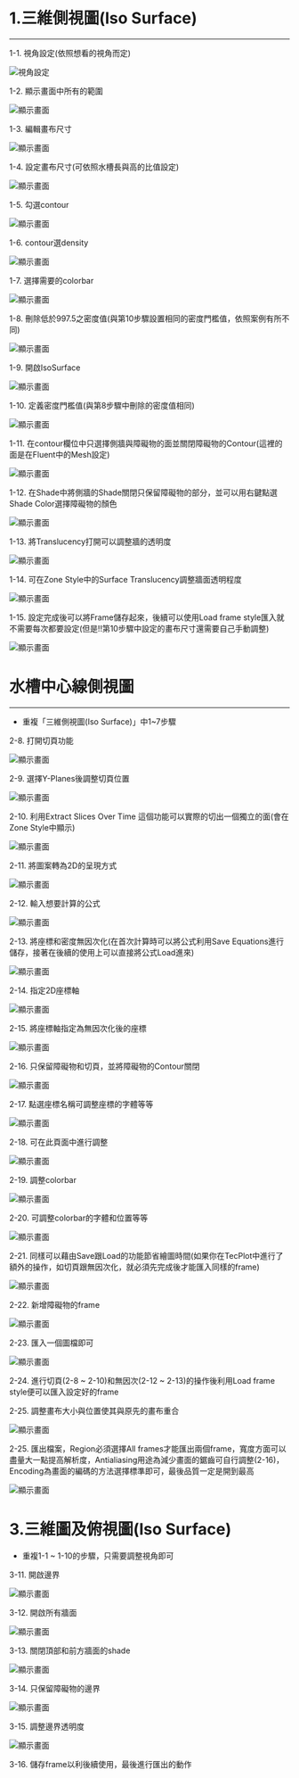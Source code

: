 # 1.三維側視圖(Iso Surface)
---
1-1. 視角設定(依照想看的視角而定)

![視角設定](/docs/images/1.將視角設定為XZ方向.png)

1-2. 顯示畫面中所有的範圍

![顯示畫面](/docs/images/2.顯示畫面中所有的範圍.png)

1-3. 編輯畫布尺寸

![顯示畫面](/docs/images/9.編輯畫布尺寸.png)

1-4. 設定畫布尺寸(可依照水槽長與高的比值設定)

![顯示畫面](/docs/images/10.設定畫布尺寸(可依照水槽長與高的比值設定).png)

1-5. 勾選contour

![顯示畫面](/docs/images/3.勾選contour.png)

1-6. contour選density

![顯示畫面](/docs/images/4.contour選density.png)

1-7. 選擇需要的colorbar

![顯示畫面](/docs/images/5.選擇需要的colorBar.png)

1-8. 刪除低於997.5之密度值(與第10步驟設置相同的密度門檻值，依照案例有所不同)

![顯示畫面](/docs/images/6.刪除低於997.5之密度值.png)

1-9. 開啟IsoSurface

![顯示畫面](/docs/images/7.開啟IsoSurface.png)

1-10. 定義密度門檻值(與第8步驟中刪除的密度值相同)

![顯示畫面](/docs/images/8.定義密度門檻值(需與4相同).png)

1-11. 在contour欄位中只選擇側牆與障礙物的面並關閉障礙物的Contour(這裡的面是在Fluent中的Mesh設定)

![顯示畫面](/docs/images/11.在contour欄位中只選擇側牆與障礙物的面並關閉障礙物的Contour(這裡的面是在Fluent中的Mesh設定).png)

1-12. 在Shade中將側牆的Shade關閉只保留障礙物的部分，並可以用右鍵點選Shade Color選擇障礙物的顏色

![顯示畫面](/docs/images/12.png)

1-13. 將Translucency打開可以調整牆的透明度

![顯示畫面](/docs/images/13.將Translucency打開可以調整牆的透明度.png)

1-14. 可在Zone Style中的Surface Translucency調整牆面透明程度

![顯示畫面](/docs/images/14.可在Zone-Style中的Surface-Translucency調整牆面透明程度.png)

1-15. 設定完成後可以將Frame儲存起來，後續可以使用Load frame style匯入就不需要每次都要設定(但是!!第10步驟中設定的畫布尺寸還需要自己手動調整)

![顯示畫面](/docs/images/15.png)

# 水槽中心線側視圖
---
- 重複「三維側視圖(Iso Surface)」中1~7步驟

2-8. 打開切頁功能

![顯示畫面](/docs/images/2-6.打開切頁功能.png)

2-9. 選擇Y-Planes後調整切頁位置

![顯示畫面](/docs/images/2-7.選擇Y-Planes後調整切頁位置.png)

2-10. 利用Extract Slices Over Time 這個功能可以實際的切出一個獨立的面(會在Zone Style中顯示)

![顯示畫面](/docs/images/2-8.png)

2-11. 將圖案轉為2D的呈現方式

![顯示畫面](/docs/images/2-9.將圖案轉為2D的呈現方式.png)

2-12. 輸入想要計算的公式

![顯示畫面](/docs/images/2-10.輸入想要計算的公式.png)

2-13. 將座標和密度無因次化(在首次計算時可以將公式利用Save Equations進行儲存，接著在後續的使用上可以直接將公式Load進來)

![顯示畫面](/docs/images/2-11.png)

2-14. 指定2D座標軸

![顯示畫面](/docs/images/2-12.指定2D座標軸.png)

2-15. 將座標軸指定為無因次化後的座標

![顯示畫面](/docs/images/2-13.將座標軸指定為無因次化後的座標.png)

2-16. 只保留障礙物和切頁，並將障礙物的Contour關閉

![顯示畫面](/docs/images/2-14.只保留障礙物和切頁並將障礙物的Contour關閉.png)

2-17. 點選座標名稱可調整座標的字體等等

![顯示畫面](/docs/images/2-15.點選座標軸可調整座標的字體等等.png)

2-18. 可在此頁面中進行調整

![顯示畫面](/docs/images/2-16.可在此頁面中進行調整.png)

2-19. 調整colorbar

![顯示畫面](/docs/images/2-16-1.調整colorbar.png)

2-20. 可調整colorbar的字體和位置等等

![顯示畫面](/docs/images/2-16-2.可調整colorbar的字體和位置等等.png)

2-21. 同樣可以藉由Save跟Load的功能節省繪圖時間(如果你在TecPlot中進行了額外的操作，如切頁跟無因次化，就必須先完成後才能匯入同樣的frame)

![顯示畫面](/docs/images/2-17.png)

2-22. 新增障礙物的frame

![顯示畫面](/docs/images/2-18.新增障礙物的frame.png)

2-23. 匯入一個圖檔即可

![顯示畫面](/docs/images/2-20.匯入一個圖檔即可.png)

2-24. 進行切頁(2-8 ~ 2-10)和無因次(2-12 ~ 2-13)的操作後利用Load frame style便可以匯入設定好的frame

2-25. 調整畫布大小與位置使其與原先的畫布重合

![顯示畫面](/docs/images/2-19.調整畫布大小與位置使其與原先的畫布重合.png)

2-25. 匯出檔案，Region必須選擇All frames才能匯出兩個frame，寬度方面可以盡量大一點提高解析度，Antialiasing用途為減少畫面的鋸齒可自行調整(2-16)，Encoding為畫面的編碼的方法選擇標準即可，最後品質一定是開到最高

![顯示畫面](/docs/images/2-21-1.匯出檔案.png)

# 3.三維圖及俯視圖(Iso Surface)

- 重複1-1 ~ 1-10的步驟，只需要調整視角即可

3-11. 開啟邊界

![顯示畫面](/docs/images/3-1開啟邊界.png)

3-12. 開啟所有牆面

![顯示畫面](/docs/images/3-2.開啟所有牆面.png)

3-13. 關閉頂部和前方牆面的shade

![顯示畫面](/docs/images/3-3.關閉頂部和前方牆面的shade.png)

3-14. 只保留障礙物的邊界

![顯示畫面](/docs/images/3-4.只保留障礙物的邊界.png)

3-15. 調整邊界透明度

![顯示畫面](/docs/images/3-5.調整邊界透明度.png)

3-16. 儲存frame以利後續使用，最後進行匯出的動作
